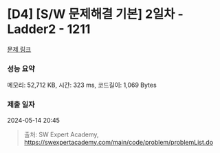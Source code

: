 # [D4] [S/W 문제해결 기본] 2일차 - Ladder2 - 1211 

[문제 링크](https://swexpertacademy.com/main/code/problem/problemDetail.do?contestProbId=AV14BgD6AEECFAYh) 

### 성능 요약

메모리: 52,712 KB, 시간: 323 ms, 코드길이: 1,069 Bytes

### 제출 일자

2024-05-14 20:45



> 출처: SW Expert Academy, https://swexpertacademy.com/main/code/problem/problemList.do